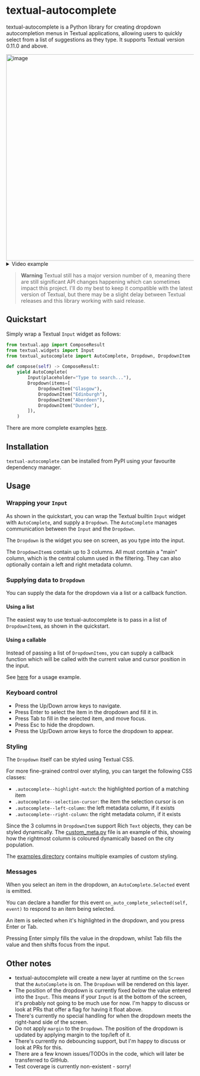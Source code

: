 # textual-autocomplete

textual-autocomplete is a Python library for creating dropdown autocompletion menus in
Textual applications, allowing users to quickly select from a list of suggestions as
they type. It supports Textual version 0.11.0 and above.

<img width="554" alt="image" src="https://user-images.githubusercontent.com/5740731/205718538-5599a9db-48a2-49dd-99c3-34d43459b81a.png">

<details>
<summary>Video example</summary>

https://user-images.githubusercontent.com/5740731/205718330-a9364894-9133-40ca-8249-6e3dcc13f456.mov

</details>

> **Warning**
> Textual still has a major version number of `0`, meaning there are still significant API changes happening which can sometimes impact this project.
> I'll do my best to keep it compatible with the latest version of Textual, but there may be a slight delay between Textual releases and this library working with said release.

## Quickstart

Simply wrap a Textual `Input` widget as follows:

```python
from textual.app import ComposeResult
from textual.widgets import Input
from textual_autocomplete import AutoComplete, Dropdown, DropdownItem

def compose(self) -> ComposeResult:
    yield AutoComplete(
        Input(placeholder="Type to search..."),
        Dropdown(items=[
            DropdownItem("Glasgow"),
            DropdownItem("Edinburgh"),
            DropdownItem("Aberdeen"),
            DropdownItem("Dundee"),
        ]),
    )
```

There are more complete examples [here](./examples).

## Installation

`textual-autocomplete` can be installed from PyPI using your favourite dependency
manager.

## Usage

### Wrapping your `Input`

As shown in the quickstart, you can wrap the Textual builtin `Input` widget with
`AutoComplete`, and supply a `Dropdown`. 
The `AutoComplete` manages communication between the `Input` and the `Dropdown`.

The `Dropdown` is the widget you see on screen, as you type into the input.

The `DropdownItem`s contain up to 3 columns. All must contain a "main" column, which
is the central column used in the filtering. They can also optionally contain a left and right metadata
column.

### Supplying data to `Dropdown`

You can supply the data for the dropdown via a list or a callback function.

#### Using a list

The easiest way to use textual-autocomplete is to pass in a list of `DropdownItem`s, 
as shown in the quickstart.

#### Using a callable

Instead of passing a list of `DropdownItems`, you can supply a callback function
which will be called with the current value and cursor position in the input.

See [here](./examples/custom_meta.py) for a usage example.

### Keyboard control

- Press the Up/Down arrow keys to navigate.
- Press Enter to select the item in the dropdown and fill it in.
- Press Tab to fill in the selected item, and move focus.
- Press Esc to hide the dropdown.
- Press the Up/Down arrow keys to force the dropdown to appear.

### Styling

The `Dropdown` itself can be styled using Textual CSS.

For more fine-grained control over styling, you can target the following CSS classes:

- `.autocomplete--highlight-match`: the highlighted portion of a matching item
- `.autocomplete--selection-cursor`: the item the selection cursor is on
- `.autocomplete--left-column`: the left metadata column, if it exists
- `.autocomplete--right-column`: the right metadata column, if it exists

Since the 3 columns in `DropdownItem` support Rich `Text` objects, they can be styled dynamically.
The [custom_meta.py](./examples/custom_meta.py) file is an example of this, showing how the rightmost column is coloured dynamically based on the city population.

The [examples directory](./examples) contains multiple examples of custom styling.

### Messages

When you select an item in the dropdown, an `AutoComplete.Selected` event is emitted.

You can declare a handler for this event `on_auto_complete_selected(self, event)` to respond
to an item being selected.

An item is selected when it's highlighted in the dropdown, and you press Enter or Tab.

Pressing Enter simply fills the value in the dropdown, whilst Tab fills the value
and then shifts focus from the input.

## Other notes

- textual-autocomplete will create a new layer at runtime on the `Screen` that the `AutoComplete` is on. The `Dropdown` will be rendered on this layer.
- The position of the dropdown is currently fixed _below_ the value entered into the `Input`. This means if your `Input` is at the bottom of the screen, it's probably not going to be much use for now. I'm happy to discuss or look at PRs that offer a flag for having it float above.
- There's currently no special handling for when the dropdown meets the right-hand side of the screen.
- Do not apply `margin` to the `Dropdown`. The position of the dropdown is updated by applying margin to the top/left of it.
- There's currently no debouncing support, but I'm happy to discuss or look at PRs for this.
- There are a few known issues/TODOs in the code, which will later be transferred to GitHub.
- Test coverage is currently non-existent - sorry!
